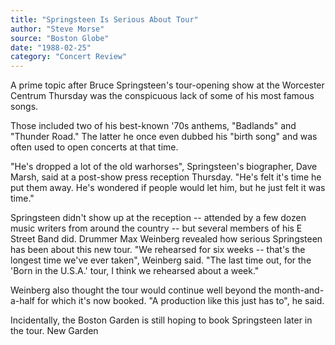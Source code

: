 ```yaml
---
title: "Springsteen Is Serious About Tour"
author: "Steve Morse"
source: "Boston Globe"
date: "1988-02-25"
category: "Concert Review"
---
```


A prime topic after Bruce Springsteen's tour-opening show at the Worcester Centrum Thursday was the conspicuous lack of some of his most famous songs.

Those included two of his best-known '70s anthems, "Badlands" and "Thunder Road." The latter he once even dubbed his "birth song" and was often used to open concerts at that time.

"He's dropped a lot of the old warhorses", Springsteen's biographer, Dave Marsh, said at a post-show press reception Thursday. "He's felt it's time he put them away. He's wondered if people would let him, but he just felt it was time."

Springsteen didn't show up at the reception -- attended by a few dozen music writers from around the country -- but several members of his E Street Band did. Drummer Max Weinberg revealed how serious Springsteen has been about this new tour. "We rehearsed for six weeks -- that's the longest time we've ever taken", Weinberg said. "The last time out, for the 'Born in the U.S.A.' tour, I think we rehearsed about a week."

Weinberg also thought the tour would continue well beyond the month-and-a-half for which it's now booked. "A production like this just has to", he said.

Incidentally, the Boston Garden is still hoping to book Springsteen later in the tour. New Garden
